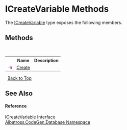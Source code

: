 # ICreateVariable Methods
 

The <a href="T_Albatross_CodeGen_Database_ICreateVariable.md">ICreateVariable</a> type exposes the following members.


## Methods
&nbsp;<table><tr><th></th><th>Name</th><th>Description</th></tr><tr><td>![Public method](media/pubmethod.gif "Public method")</td><td><a href="M_Albatross_CodeGen_Database_ICreateVariable_Create.md">Create</a></td><td /></tr></table>&nbsp;
<a href="#icreatevariable-methods">Back to Top</a>

## See Also


#### Reference
<a href="T_Albatross_CodeGen_Database_ICreateVariable.md">ICreateVariable Interface</a><br /><a href="N_Albatross_CodeGen_Database.md">Albatross.CodeGen.Database Namespace</a><br />